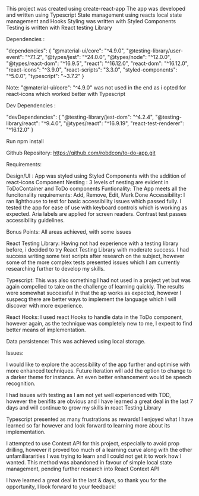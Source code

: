 This project was created using create-react-app 
The app was developed and written using Typescript
State management using reacts local state management and Hooks
Styling was written with Styled Components
Testing is written with React testing Library

Dependencies :

 "dependencies": {
    "@material-ui/core": "^4.9.0",
    "@testing-library/user-event": "^7.1.2",
    "@types/jest": "^24.0.0",
    "@types/node": "^12.0.0",
    "@types/react-dom": "^16.9.5",
    "react": "^16.12.0",
    "react-dom": "^16.12.0",
    "react-icons": "^3.9.0",
    "react-scripts": "3.3.0",
    "styled-components": "^5.0.0",
    "typescript": "~3.7.2"
  }

  Note: "@material-ui/core": "^4.9.0" was not used in the end as i opted for react-icons which worked better with Typescript

Dev Dependencies :

 "devDependencies": {
    "@testing-library/jest-dom": "^4.2.4",
    "@testing-library/react": "^9.4.0",
    "@types/react": "^16.9.19",
    "react-test-renderer": "^16.12.0"
  }

Run npm install

Github Repository: https://github.com/robdcon/to-do-app.git

Requirements:

Design/UI : App was styled using Styled Components with the addition of react-icons
Component Nesting : 3 levels of nesting are evident in ToDoContainer and ToDo components
Funtionality: The App meets all the funcitonality requirements: Add, Remove, Edit, Mark Done
Accessibility: I ran lighthouse to test for basic accessibility issues which passed fully. I tested the app for ease of use with keyboard controls which is working as expected. Aria labels are applied for screen readers. Contrast test passes accessibility guidelines. 

Bonus Points: All areas achieved, with some issues

React Testing Library:
Having not had experience with a testing library before, i decided to try React Testing Library with moderate success.
I had success writing some test scripts after research on the subject, however some of the more complex tests presented issues which I am currently researching further to develop my skills.

Typescript:
This was also something I had not used in a project yet but was again compelled to take on the challenge of learning quickly. 
The results were somewhat successful in that the ap works as expected, however I suspecg there are better ways to implement the language which I will discover with more experience.

React Hooks:
I used react Hooks to handle data in the ToDo component, however again, as the technique was completely new to me, I expect to find better means of implementation.

Data persistence:
This was achieved using local storage.

Issues:

I would like to explore the accessibility of the app further and optimise with more enhanced techniques. Future iteration will add the option to change to a darker theme for instance. An even better enhancement would be speech recognition.

I had issues with testing as I am not yet well experienced with TDD, however the benifits are obvious and I have learned a great deal in the last 7 days and will continue to grow my skills in react Testing Library

Typescript presented as many frustrations as rewards! I enjoyed what I have learned so far however and look forward to learning more about its implementation.

I attempted to use Context API for this project, especially to avoid prop drilling, however it proved too much of a learning curve along with the other unfamiliararities I was trying to learn and I could not get it to work how I wanted. This method was abandoned in favour of simple local state management, pending further research into React Context API

I have learned a great deal in the last & days, so thank you for the opportunity, I look forward to your feedback!







